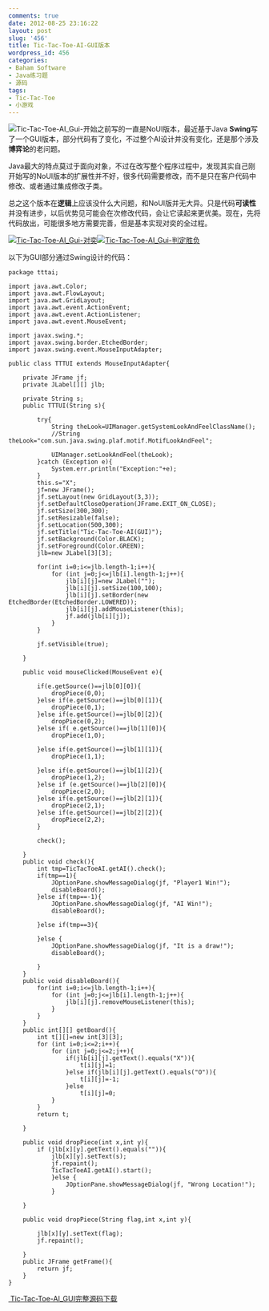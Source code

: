 ```yaml
---
comments: true
date: 2012-08-25 23:16:22
layout: post
slug: '456'
title: Tic-Tac-Toe-AI-GUI版本
wordpress_id: 456
categories:
- Baham Software
- Java练习题
- 源码
tags:
- Tic-Tac-Toe
- 小游戏
---
```


![Tic-Tac-Toe-AI_Gui-开始](http://baham.co/wp-content/uploads/2012/08/tttui-300x273.png)之前写的一直是NoUI版本，最近基于Java **Swing**写了一个GUI版本，部分代码有了变化，不过整个AI设计并没有变化，还是那个涉及**博弈论**的老问题。

Java最大的特点莫过于面向对象，不过在改写整个程序过程中，发现其实自己刚开始写的NoUI版本的扩展性并不好，很多代码需要修改，而不是只在客户代码中修改、或者通过集成修改子类。

总之这个版本在**逻辑**上应该没什么大问题，和NoUI版并无大异。只是代码**可读性**并没有进步，以后优势见可能会在次修改代码，会让它读起来更优美。现在，先将代码放出，可能很多地方需要完善，但是基本实现对奕的全过程。<!-- more -->

[![Tic-Tac-Toe-AI_Gui-对奕](http://baham.co/wp-content/uploads/2012/08/tttui3-300x231.png)](http://baham.co/wp-content/uploads/2012/08/tttui3.png)[![Tic-Tac-Toe-AI_Gui-判定胜负](http://baham.co/wp-content/uploads/2012/08/tttui2-300x273.png)](http://baham.co/wp-content/uploads/2012/08/tttui2.png)

以下为GUI部分通过Swing设计的代码：

    
    package tttai;
    
    import java.awt.Color;
    import java.awt.FlowLayout;
    import java.awt.GridLayout;
    import java.awt.event.ActionEvent;
    import java.awt.event.ActionListener;
    import java.awt.event.MouseEvent;
    
    import javax.swing.*;
    import javax.swing.border.EtchedBorder;
    import javax.swing.event.MouseInputAdapter;
    
    public class TTTUI extends MouseInputAdapter{
    
        private JFrame jf;
        private JLabel[][] jlb;
    
        private String s;
        public TTTUI(String s){
    
            try{
                String theLook=UIManager.getSystemLookAndFeelClassName();
                //String theLook="com.sun.java.swing.plaf.motif.MotifLookAndFeel";
    
                UIManager.setLookAndFeel(theLook);
            }catch (Exception e){
                System.err.println("Exception:"+e);
            }
            this.s="X";
            jf=new JFrame();
            jf.setLayout(new GridLayout(3,3));
            jf.setDefaultCloseOperation(JFrame.EXIT_ON_CLOSE);
            jf.setSize(300,300);
            jf.setResizable(false);
            jf.setLocation(500,300);
            jf.setTitle("Tic-Tac-Toe-AI(GUI)");
            jf.setBackground(Color.BLACK);
            jf.setForeground(Color.GREEN);
            jlb=new JLabel[3][3];
    
            for(int i=0;i<=jlb.length-1;i++){
                for (int j=0;j<=jlb[i].length-1;j++){
                    jlb[i][j]=new JLabel("");
                    jlb[i][j].setSize(100,100);
                    jlb[i][j].setBorder(new EtchedBorder(EtchedBorder.LOWERED));
                    jlb[i][j].addMouseListener(this);
                    jf.add(jlb[i][j]);
                }
            }
    
            jf.setVisible(true);
    
        }
    
        public void mouseClicked(MouseEvent e){
    
            if(e.getSource()==jlb[0][0]){
                dropPiece(0,0);
            }else if(e.getSource()==jlb[0][1]){
                dropPiece(0,1);
            }else if(e.getSource()==jlb[0][2]){
                dropPiece(0,2);
            }else if( e.getSource()==jlb[1][0]){
                dropPiece(1,0);
    
            }else if(e.getSource()==jlb[1][1]){
                dropPiece(1,1);
    
            }else if(e.getSource()==jlb[1][2]){
                dropPiece(1,2);
            }else if (e.getSource()==jlb[2][0]){
                dropPiece(2,0);
            }else if(e.getSource()==jlb[2][1]){
                dropPiece(2,1);
            }else if(e.getSource()==jlb[2][2]){
                dropPiece(2,2);
            }
    
            check();
    
        }
        public void check(){
            int tmp=TicTacToeAI.getAI().check();
            if(tmp==1){
                JOptionPane.showMessageDialog(jf, "Player1 Win!");
                disableBoard();
            }else if(tmp==-1){
                JOptionPane.showMessageDialog(jf, "AI Win!");
                disableBoard();
    
            }else if(tmp==3){
    
            }else {
                JOptionPane.showMessageDialog(jf, "It is a draw!");
                disableBoard();
    
            }
        }
        public void disableBoard(){
            for(int i=0;i<=jlb.length-1;i++){
                for (int j=0;j<=jlb[i].length-1;j++){
                    jlb[i][j].removeMouseListener(this);
                }
            }
        }
        public int[][] getBoard(){
            int t[][]=new int[3][3];
            for (int i=0;i<=2;i++){
                for (int j=0;j<=2;j++){
                    if(jlb[i][j].getText().equals("X")){
                        t[i][j]=1;
                    }else if(jlb[i][j].getText().equals("O")){
                        t[i][j]=-1;
                    }else 
                        t[i][j]=0;
                }
            }
            return t;
    
        }
    
        public void dropPiece(int x,int y){
            if (jlb[x][y].getText().equals("")){
                jlb[x][y].setText(s);
                jf.repaint();
                TicTacToeAI.getAI().start();
                }else {
                    JOptionPane.showMessageDialog(jf, "Wrong Location!");
                }
    
        }
    
        public void dropPiece(String flag,int x,int y){
    
            jlb[x][y].setText(flag);
            jf.repaint();
    
        }
        public JFrame getFrame(){
            return jf;
        }
    }


[ Tic-Tac-Toe-AI_GUI完整源码下载](http://baham.co/wp-files/tttai.zip)
